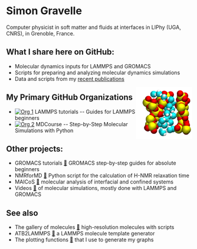# Simon Gravelle

Computer physicist in soft matter and fluids at interfaces in LIPhy (UGA, CNRS),
in Grenoble, France.

## What I share here on GitHub:

- Molecular dynamics inputs for LAMMPS and GROMACS
- Scripts for preparing and analyzing molecular dynamics simulations
- Data and scripts from my [recent publications](https://github.com/simongravelle/publication-data)

<!-- 
![Github Channel Stars](https://img.shields.io/badge/dynamic/json?logo=github&label=GitHub%20Stars&style=for-the-badge&query=%24.stars&url=https://api.github-star-counter.workers.dev/user/simongravelle&color=24999c)
![Github Channel Forks](https://img.shields.io/badge/dynamic/json?logo=github&label=GitHub%20Forks&style=for-the-badge&query=%24.forks&url=https://api.github-star-counter.workers.dev/user/simongravelle&color=24999c)
-->

<a href="https://lammpstutorials.github.io/sphinx/build/html/tutorials/level3/water-adsorption-in-silica.html">
    <img src="https://raw.githubusercontent.com/lammpstutorials/lammpstutorials.github.io/2Aug2023/docs/avatars/level3/water-adsorption-in-silica/water-adsorption.png" align="right" width="30%"/>
</a>

## My Primary GitHub Organizations

- [<img src="https://avatars.githubusercontent.com/u/77735956?s=96&v=4" alt="Org 1" width="15"/>](https://github.com/lammpstutorials) LAMMPS tutorials -- Guides for LAMMPS beginners
- [<img src="https://avatars.githubusercontent.com/u/96939446?s=96&v=4" alt="Org 2" width="15"/>](https://github.com/mdcourse) MDCourse -- Step-by-Step Molecular Simulations with Python

## Other projects:

- GROMACS tutorials [:link:](https://gromacstutorials.github.io/) GROMACS step-by-step guides for absolute beginners
- NMRforMD [:link:](https://nmrformd.readthedocs.io) Python script for the calculation of H-NMR relaxation time
- MAICoS [:link:](https://maicos-devel.gitlab.io/maicos/index.html) molecular analysis of interfacial and confined systems 
- Videos [:link:](https://www.youtube.com/c/SimonGravelle) of molecular simulations, mostly done with LAMMPS and GROMACS

<!-- 
![YouTube Channel Views](https://img.shields.io/youtube/channel/views/UCLmK_9wpyLVpcP7BPgN6BIw?style=for-the-badge&logoSize=auto&color=24999c&logo=youtube)
![YouTube Channel Subscribers](https://img.shields.io/youtube/channel/subscribers/UCLmK_9wpyLVpcP7BPgN6BIw?style=for-the-badge&logoSize=auto&color=24999c&logo=youtube)
-->

## See also

- The gallery of molecules [:link:](https://github.com/simongravelle/gallery) high-resolution molecules with scripts 
- ATB2LAMMPS [:link:](https://github.com/simongravelle/atb2lammps) a LAMMPS molecule template generator
- The plotting functions [:link:](https://github.com/simongravelle/pyplot-perso) that I use to generate my graphs

